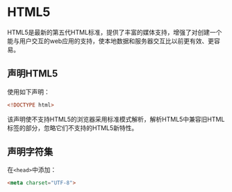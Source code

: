 # HTML5
HTML5是最新的第五代HTML标准，提供了丰富的媒体支持，增强了对创建一个能与用户交互的web应用的支持，使本地数据和服务器交互比以前更有效、更容易。
## 声明HTML5
使用如下声明：
```html
<!DOCTYPE html>
```
该声明使不支持HTML5的浏览器采用标准模式解析，解析HTML5中兼容旧HTML标签的部分，忽略它们不支持的HTML5新特性。
## 声明字符集
在`<head>`中添加：
```html
<meta charset="UTF-8">
```

